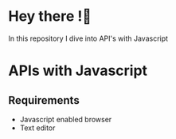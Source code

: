 # Hey there !👋

In this repository I dive into API's with Javascript

# APIs with Javascript
## Requirements
* Javascript enabled browser
* Text editor
